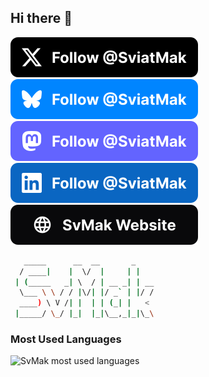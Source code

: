 ## Hi there 👋

<!--
**SvMak/SvMak** is a ✨ _special_ ✨ repository because its `README.md` (this file) appears on your GitHub profile.

Here are some ideas to get you started:

- 🔭 I’m currently working on ...
- 🌱 I’m currently learning ...
- 👯 I’m looking to collaborate on ...
- 🤔 I’m looking for help with ...
- 💬 Ask me about ...
- 📫 How to reach me: ...
- 😄 Pronouns: ...
- ⚡ Fun fact: ...
-->

<a href="https://x.com/SviatMak" target="_blank" rel="noopener"><img src="./assets/img/X.svg" alt="X (formerly Twitter) Follow" /></a>
<a href="https://bsky.app/profile/sviatmak.bsky.social" target="_blank" rel="noopener"><img src="./assets/img/Bluesky.svg" alt="Bluesky Follow" /></a>
<a href="https://mastodon.social/@SviatMak" target="_blank" rel="noopener"><img src="./assets/img/Mastodon.svg" alt="Mastodon Follow" /></a>
<a href="https://www.linkedin.com/in/sviatoslav-makhynko-7ba465234/" target="_blank" rel="noopener"><img src="./assets/img/Linkedin.svg" alt="Linkedin Follow" /></a>
<a href="https://sviat-mak.vercel.app/" target="_blank" rel="noopener"><img src="./assets/img/Website.svg" alt="Website" /></a>

```bash
   _____      __  __       _    
  / ____|    |  \/  |     | |   
 | (_____   _| \  / | __ _| | __
  \___ \ \ / / |\/| |/ _` | |/ /
  ____) \ V /| |  | | (_| |   < 
 |_____/ \_/ |_|  |_|\__,_|_|\_\
```

### Most Used Languages

![SvMak most used languages](https://sviat-mak.vercel.app/api/github)
